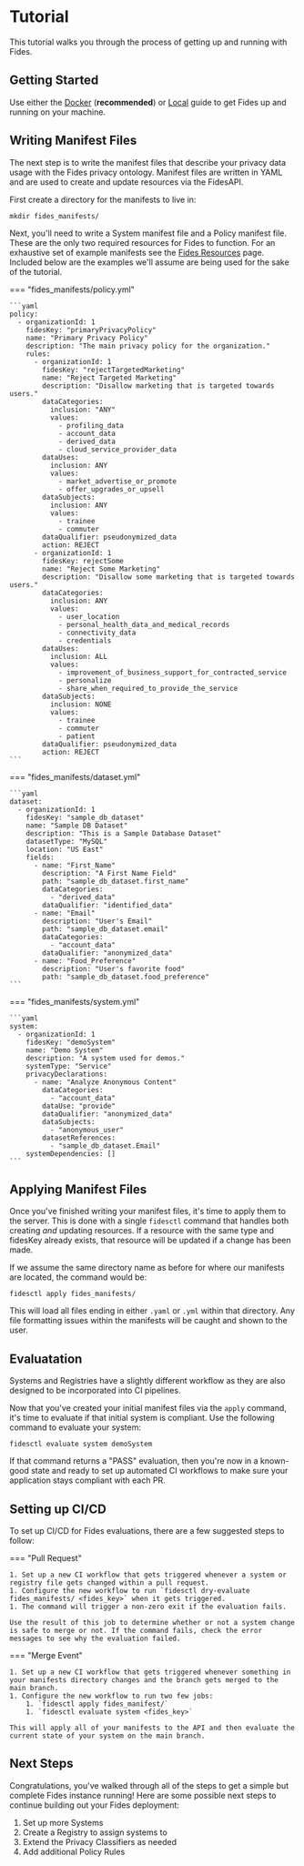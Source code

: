 # Tutorial

This tutorial walks you through the process of getting up and running with Fides.

## Getting Started

Use either the [Docker](getting_started/docker.md) (**recommended**) or [Local](getting_started/local.md) guide to get Fides up and running on your machine.

## Writing Manifest Files

The next step is to write the manifest files that describe your privacy data usage with the Fides privacy ontology. Manifest files are written in YAML and are used to create and update resources via the FidesAPI.

First create a directory for the manifests to live in:

`mkdir fides_manifests/`

Next, you'll need to write a System manifest file and a Policy manifest file. These are the only two required resources for Fides to function. For an exhaustive set of example manifests see the [Fides Resources](fides_resources.md) page. Included below are the examples we'll assume are being used for the sake of the tutorial.

=== "fides_manifests/policy.yml"

    ```yaml
    policy:
      - organizationId: 1
        fidesKey: "primaryPrivacyPolicy"
        name: "Primary Privacy Policy"
        description: "The main privacy policy for the organization."
        rules:
          - organizationId: 1
            fidesKey: "rejectTargetedMarketing"
            name: "Reject Targeted Marketing"
            description: "Disallow marketing that is targeted towards users."
            dataCategories:
              inclusion: "ANY"
              values:
                - profiling_data
                - account_data
                - derived_data
                - cloud_service_provider_data
            dataUses:
              inclusion: ANY
              values:
                - market_advertise_or_promote
                - offer_upgrades_or_upsell
            dataSubjects:
              inclusion: ANY
              values:
                - trainee
                - commuter
            dataQualifier: pseudonymized_data
            action: REJECT
          - organizationId: 1
            fidesKey: rejectSome
            name: "Reject Some Marketing"
            description: "Disallow some marketing that is targeted towards users."
            dataCategories:
              inclusion: ANY
              values:
                - user_location
                - personal_health_data_and_medical_records
                - connectivity_data
                - credentials
            dataUses:
              inclusion: ALL
              values:
                - improvement_of_business_support_for_contracted_service
                - personalize
                - share_when_required_to_provide_the_service
            dataSubjects:
              inclusion: NONE
              values:
                - trainee
                - commuter
                - patient
            dataQualifier: pseudonymized_data
            action: REJECT
    ```

=== "fides_manifests/dataset.yml"

    ```yaml
    dataset:
      - organizationId: 1
        fidesKey: "sample_db_dataset"
        name: "Sample DB Dataset"
        description: "This is a Sample Database Dataset"
        datasetType: "MySQL"
        location: "US East"
        fields:
          - name: "First_Name"
            description: "A First Name Field"
            path: "sample_db_dataset.first_name"
            dataCategories:
              - "derived_data"
            dataQualifier: "identified_data"
          - name: "Email"
            description: "User's Email"
            path: "sample_db_dataset.email"
            dataCategories:
              - "account_data"
            dataQualifier: "anonymized_data"
          - name: "Food_Preference"
            description: "User's favorite food"
            path: "sample_db_dataset.food_preference"
    ```

=== "fides_manifests/system.yml"

    ```yaml
    system:
      - organizationId: 1
        fidesKey: "demoSystem"
        name: "Demo System"
        description: "A system used for demos."
        systemType: "Service"
        privacyDeclarations:
          - name: "Analyze Anonymous Content"
            dataCategories:
              - "account_data"
            dataUse: "provide"
            dataQualifier: "anonymized_data"
            dataSubjects:
              - "anonymous_user"
            datasetReferences:
              - "sample_db_dataset.Email"
        systemDependencies: []
    ```

## Applying Manifest Files

Once you've finished writing your manifest files, it's time to apply them to the server. This is done with a single `fidesctl` command that handles both creating _and_ updating resources. If a resource with the same type and fidesKey already exists, that resource will be updated if a change has been made.

If we assume the same directory name as before for where our manifests are located, the command would be:

`fidesctl apply fides_manifests/`

This will load all files ending in either `.yaml` or `.yml` within that directory. Any file formatting issues within the manifests will be caught and shown to the user.

## Evaluatation

Systems and Registries have a slightly different workflow as they are also designed to be incorporated into CI pipelines.

Now that you've created your initial manifest files via the `apply` command, it's time to evaluate if that initial system is compliant. Use the following command to evaluate your system:

`fidesctl evaluate system demoSystem`

If that command returns a "PASS" evaluation, then you're now in a known-good state and ready to set up automated CI workflows to make sure your application stays compliant with each PR.

## Setting up CI/CD

To set up CI/CD for Fides evaluations, there are a few suggested steps to follow:

=== "Pull Request"

    1. Set up a new CI workflow that gets triggered whenever a system or registry file gets changed within a pull request.
    1. Configure the new workflow to run `fidesctl dry-evaluate fides_manifests/ <fides_key>` when it gets triggered.
    1. The command will trigger a non-zero exit if the evaluation fails.

    Use the result of this job to determine whether or not a system change is safe to merge or not. If the command fails, check the error messages to see why the evaluation failed.

=== "Merge Event"

    1. Set up a new CI workflow that gets triggered whenever something in your manifests directory changes and the branch gets merged to the main branch.
    1. Configure the new workflow to run two few jobs:
        1. `fidesctl apply fides_manifest/`
        1. `fidesctl evaluate system <fides_key>`

    This will apply all of your manifests to the API and then evaluate the current state of your system on the main branch.

## Next Steps

Congratulations, you've walked through all of the steps to get a simple but complete Fides instance running! Here are some possible next steps to continue building out your Fides deployment:

1. Set up more Systems
1. Create a Registry to assign systems to
1. Extend the Privacy Classifiers as needed
1. Add additional Policy Rules
